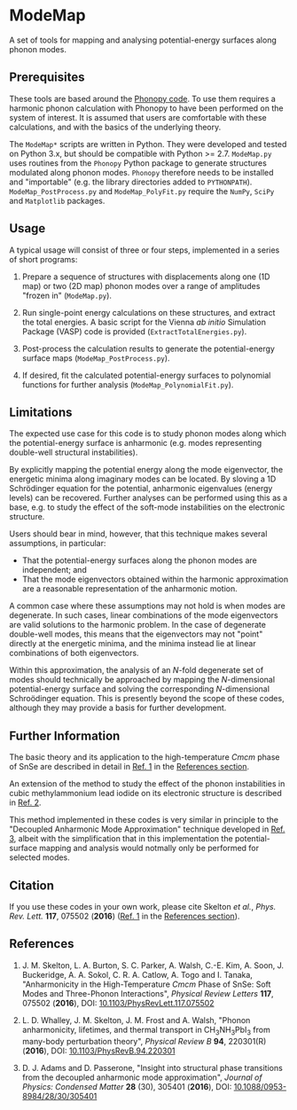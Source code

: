 ModeMap
=======

A set of tools for mapping and analysing potential-energy surfaces along phonon modes.

Prerequisites
-------------

These tools are based around the [Phonopy code](https://atztogo.github.io/phonopy/).
To use them requires a harmonic phonon calculation with Phonopy to have been performed on the system of interest.
It is assumed that users are comfortable with these calculations, and with the basics of the underlying theory.

The `ModeMap*` scripts are written in Python.
They were developed and tested on Python 3.x, but should be compatible with Python >= 2.7.
`ModeMap.py` uses routines from the `Phonopy` Python package to generate structures modulated along phonon modes.
`Phonopy` therefore needs to be installed and "importable" (e.g. the library directories added to `PYTHONPATH`).
`ModeMap_PostProcess.py` and `ModeMap_PolyFit.py` require the `NumPy`, `SciPy` and `Matplotlib` packages.

Usage
-----

A typical usage will consist of three or four steps, implemented in a series of short programs:

1. Prepare a sequence of structures with displacements along one (1D map) or two (2D map) phonon modes over a range of amplitudes "frozen in" (`ModeMap.py`).

2. Run single-point energy calculations on these structures, and extract the total energies.
   A basic script for the Vienna *ab initio* Simulation Package (VASP) code is provided (`ExtractTotalEnergies.py`).

3. Post-process the calculation results to generate the potential-energy surface maps (`ModeMap_PostProcess.py`).

4. If desired, fit the calculated potential-energy surfaces to polynomial functions for further analysis (`ModeMap_PolynomialFit.py`).

Limitations
-----------

The expected use case for this code is to study phonon modes along which the potential-energy surface is anharmonic (e.g. modes representing double-well structural instabilities).

By explicitly mapping the potential energy along the mode eigenvector, the energetic minima along imaginary modes can be located.
By sloving a 1D Schr&ouml;dinger equation for the potential, anharmonic eigenvalues (energy levels) can be recovered.
Further analyses can be performed using this as a base, e.g. to study the effect of the soft-mode instabilities on the electronic structure.

Users should bear in mind, however, that this technique makes several assumptions, in particular:

* That the potential-energy surfaces along the phonon modes are independent; and
* That the mode eigenvectors obtained within the harmonic approximation are a reasonable representation of the anharmonic motion.

A common case where these assumptions may not hold is when modes are degenerate.
In such cases, linear combinations of the mode eigenvectors are valid solutions to the harmonic problem.
In the case of degenerate double-well modes, this means that the eigenvectors may not "point" directly at the energetic minima, and the minima instead lie at linear combinations of both eigenvectors.

Within this approximation, the analysis of an *N*-fold degenerate set of modes should technically be approached by mapping the *N*-dimensional potential-energy surface and solving the corresponding *N*-dimensional Schro&ouml;dinger equation.
This is presently beyond the scope of these codes, although they may provide a basis for further development.

Further Information
-------------------

The basic theory and its application to the high-temperature *Cmcm* phase of SnSe are described in detail in [Ref. 1](#Ref1) in the [References section](#References).

An extension of the method to study the effect of the phonon instabilities in cubic methylammonium lead iodide on its electronic structure is described in [Ref. 2](#Ref2).

This method implemented in these codes is very similar in principle to the "Decoupled Anharmonic Mode Approximation" technique developed in [Ref. 3](#Ref3), albeit with the simplification that in this implementation the potential-surface mapping and analysis would notmally only be performed for selected modes.

Citation
--------

If you use these codes in your own work, please cite Skelton *et al.*, *Phys. Rev. Lett.* **117**, 075502 (**2016**) ([Ref. 1](#Ref1) in the [References section](#References)).

References
----------

<a name="#References"></a>

1. <a name="Ref1"></a>J. M. Skelton, L. A. Burton, S. C. Parker, A. Walsh, C.-E. Kim, A. Soon, J. Buckeridge, A. A. Sokol, C. R. A. Catlow, A. Togo and I. Tanaka, "Anharmonicity in the High-Temperature *Cmcm* Phase of SnSe: Soft Modes and Three-Phonon Interactions", *Physical Review Letters* **117**, 075502 (**2016**), DOI: [10.1103/PhysRevLett.117.075502](https://doi.org/10.1103/PhysRevLett.117.075502)

2. <a name="Ref2"></a>L. D. Whalley, J. M. Skelton, J. M. Frost and A. Walsh, "Phonon anharmonicity, lifetimes, and thermal transport in CH<sub>3</sub>NH<sub>3</sub>PbI<sub>3</sub> from many-body perturbation theory", *Physical Review B* **94**, 220301(R) (**2016**), DOI: [10.1103/PhysRevB.94.220301](https://doi.org/10.1103/PhysRevB.94.220301)

3. <a name="Ref3"></a>D. J. Adams and D. Passerone, "Insight into structural phase transitions from the decoupled anharmonic mode approximation", *Journal of Physics: Condensed Matter* **28** (30), 305401 (**2016**), DOI: [10.1088/0953-8984/28/30/305401](http://dx.doi.org/10.1088/0953-8984/28/30/305401)